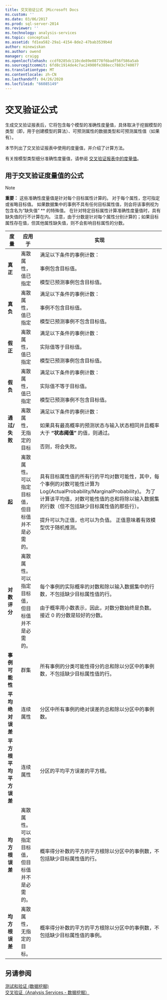 ```yaml
---
title: 交叉验证公式 |Microsoft Docs
ms.custom: ''
ms.date: 03/06/2017
ms.prod: sql-server-2014
ms.reviewer: ''
ms.technology: analysis-services
ms.topic: conceptual
ms.assetid: fd1ea582-29a1-4154-8de2-47bab3539b4d
author: minewiskan
ms.author: owend
manager: craigg
ms.openlocfilehash: ccdf0285dc110cde89e08778f6badf56f586a5ab
ms.sourcegitcommit: 6fd8c1914de4c7ac24900fe388ecc7883c740077
ms.translationtype: MT
ms.contentlocale: zh-CN
ms.lasthandoff: 04/26/2020
ms.locfileid: "66085149"
---
```

# <a name="cross-validation-formulas"></a>交叉验证公式
  生成交叉验证报表后，它将包含每个模型的准确性度量值，具体取决于挖掘模型的类型（即，用于创建模型的算法）、可预测属性的数据类型和可预测属性值（如果有）。  
  
 本节列出了交叉验证报表中使用的度量值，并介绍了计算方法。  
  
 有关按模型类型细分准确性度量值，请参阅 [交叉验证报表中的度量值](measures-in-the-cross-validation-report.md)。  
  
## <a name="formulas-used-for-cross-validation-measures"></a>用于交叉验证度量值的公式  
  
> [!NOTE]  
>  **重要：** 这些准确性度量值是针对每个目标属性计算的。 对于每个属性，您可指定或省略目标值。 如果数据集中的事例不具有任何目标属性值，则会将该事例视为包含名为“缺失值” ** 的特殊值。 在针对特定目标属性计算准确性度量值时，具有缺失值的行不计算在内。 注意，由于分数是针对每个属性分别计算的；如果目标属性存在值，但其他属性缺失值，则不会影响目标属性的分数。  
  
|度量|应用于|实现|  
|-------------|----------------|--------------------|  
|**真正**|离散属性，值已指定|满足以下条件的事例计数：<br /><br /> 事例包含目标值。<br /><br /> 模型已预测事例包含目标值。|  
|**真负**|离散属性，值已指定|满足以下条件的事例计数：<br /><br /> 事例不包含目标值。<br /><br /> 模型已预测事例不包含目标值。|  
|**假正**|离散属性，值已指定|满足以下条件的事例计数：<br /><br /> 实际值等于目标值。<br /><br /> 模型已预测事例包含目标值。|  
|**假负**|离散属性，值已指定|满足以下条件的事例计数：<br /><br /> 实际值不等于目标值。<br /><br /> 模型已预测事例不包含目标值。|  
|**通过/失败**|离散属性，无指定的目标|满足以下条件的事例计数：<br /><br /> 如果具有最高概率的预测状态与输入状态相同并且概率大于 **“状态阈值”** 的值，则通过。<br /><br /> 否则，将会失败。|  
|**起**|离散属性。 可以指定目标值，但目标值并不是必需的。|具有目标属性值的所有行的平均对数可能性，其中，每个事例的对数可能性计算为 Log(ActualProbability/MarginalProbability)。 为了计算该平均值，对数可能性值的总和将除以输入数据集的行数（但不包括缺少目标属性值的那些行）。<br /><br /> 提升可以为正值，也可以为负值。 正值意味着有效模型优于随机推测。|  
|**对数评分**|离散属性。 可以指定目标值，但目标值并不是必需的。|每个事例的实际概率的对数和除以输入数据集中的行数，不包括缺少目标属性值的行。<br /><br /> 由于概率用小数表示，因此，对数分数始终是负数。 接近 0 的分数是较好的分数。|  
|**事例可能性**|群集|所有事例的分类可能性得分的总和除以分区中的事例数，不包括缺少目标属性值的行。|  
|**平均绝对误差**|连续属性|分区中所有事例的绝对误差的总和除以分区中的事例数。|  
|**平方根平均平方误差**|连续属性|分区的平均平方误差的平方根。|  
|**均方根误差**|离散属性。 可以指定目标值，但目标值并不是必需的。|概率得分补数的平方的平方根除以分区中的事例数，不包括缺少目标属性值的行。|  
|**均方根误差**|离散属性，无指定的目标。|概率得分补数的平方的平方根除以分区中的事例数，不包括缺少目标属性值的事例。|  
  
## <a name="see-also"></a>另请参阅  
 [测试和验证 &#40;数据挖掘&#41;](testing-and-validation-data-mining.md)   
 [交叉验证（Analysis Services - 数据挖掘）](cross-validation-analysis-services-data-mining.md)  
  
  
